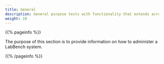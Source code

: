 ```yaml
---
title: General
description: General purpose tests with functionality that extends across multiple application domains.
weight: 10
---
```


{{% pageinfo %}}

The purpose of this section is to provide information on how to administer a LabBench system.

{{% /pageinfo %}}
